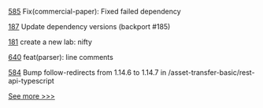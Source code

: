 
[585](https://github.com/hyperledger/fabric-samples/pull/585) Fix(commercial-paper): Fixed failed dependency

[187](https://github.com/hyperledger/fabric-sdk-java/pull/187) Update dependency versions (backport #185)

[181](https://github.com/hyperledger-labs/hyperledger-labs.github.io/pull/181) create a new lab: nifty

[640](https://github.com/hyperledger-labs/solang/pull/640) feat(parser): line comments

[584](https://github.com/hyperledger/fabric-samples/pull/584) Bump follow-redirects from 1.14.6 to 1.14.7 in /asset-transfer-basic/rest-api-typescript


[See more >>>](https://start-here.hyperledger.org/pull-requests)
